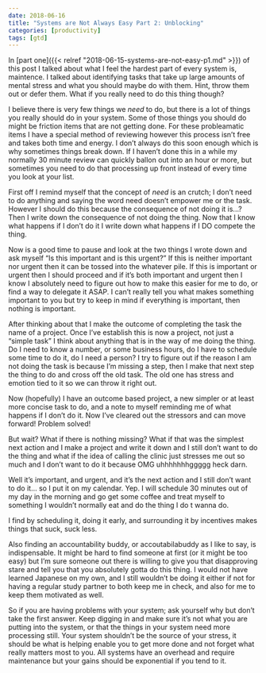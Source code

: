 ```yaml
---
date: 2018-06-16
title: "Systems are Not Always Easy Part 2: Unblocking"
categories: [productivity]
tags: [gtd]
---
```


In [part one]({{< relref "2018-06-15-systems-are-not-easy-p1.md" >}}) of this post I talked about what I feel the hardest part of every system is, maintence. I talked about identifying tasks that take up large amounts of mental stress and what you should maybe do with them. Hint, throw them out or defer them. What if you really need to do this thing though?<!--more-->

I believe there is very few things we _need_ to do, but there is a lot of things you really should do in your system. Some of those things you should do might be friction items that are not getting done. For these probleamatic items I have a special method of reviewing however this process isn’t free and takes both time and energy. I don’t always do this soon enough which is why sometimes things break down. If I haven’t done this in a while my normally 30 minute review can quickly ballon out into an hour or more, but sometimes you need to do that processing up front instead of every time you look at your list.

First off I remind myself that the concept of _need_ is an crutch; I don’t need to do anything and saying the word need doesn’t empower me or the task. However I should do this because the consequence of not doing it is...? Then I write down the consequence of not doing the thing. Now that I know what happens if I don’t do it I write down what happens if I DO compete the thing. 

Now is a good time to pause and look at the two things I wrote down and ask myself “Is this important and is this urgent?” If this is neither important nor urgent then it can be tossed into the whatever pile. If this is important or urgent then I should proceed and if it’s both important and urgent then I know I absolutely need to figure out how to make this easier for me to do, or find a way to delegate it ASAP. I can’t really tell you what makes something important to you but try to keep in mind if everything is important, then nothing is important.

After thinking about that I make the outcome of completing the task the name of a project. Once I’ve establish this is now a project, not just a “simple task” I think about anything that is in the way of me doing the thing. Do I need to know a number, or some business hours, do I have to schedule some time to do it, do I need a person? I try to figure out if the reason I am not doing the task is because I’m missing a step, then I make that next step the thing to do and cross off the old task. The old one has stress and emotion tied to it so we can throw it right out.

Now (hopefully) I have an outcome based project, a new simpler or at least more concise task to do, and a note to myself reminding me of what happens if I don’t do it. Now I’ve cleared out the stressors and can move forward! Problem solved!

But wait? What if there is nothing missing? What if that was the simplest next action and I make a project and write it down and I still don’t want to do the thing and what if the idea of calling the clinic just stresses me out so much and I don’t want to do it because OMG uhhhhhhhggggg heck darn.

Well it’s important, and urgent, and it’s the next action and I still don’t want to do it... so I put it on my calendar. Yep. I will schedule 30 minutes out of my day in the morning and go get some coffee and treat myself to something I wouldn’t normally eat and do the thing I do t wanna do.

I find by scheduling it, doing it early, and surrounding it by incentives makes things that suck, suck less.

Also finding an accountability buddy, or accoutabilabuddy as I like to say, is indispensable. It might be hard to find someone at first (or it might be too easy) but I’m sure someone out there is willing to give you that disapproving stare and tell you that you absolutely gotta do this thing. I would not have learned Japanese on my own, and I still wouldn’t be doing it either if not for having a regular study partner to both keep me in check, and also for me to keep them motivated as well.

So if you are having problems with your system; ask yourself why but don’t take the first answer. Keep digging in and make sure it’s not what you are putting into the system, or that the things in your system need more processing still. Your system shouldn’t be the source of your stress, it should be what is helping enable you to get more done and not forget what really matters most to you. All systems have an overhead and require maintenance but your gains should be exponential if you tend to it.
